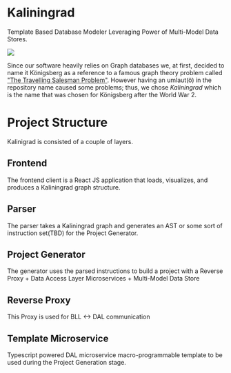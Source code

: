 # Kaliningrad

Template Based Database Modeler Leveraging Power of Multi-Model Data Stores.

![](https://github.com/SquashConsulting/kaliningrad/blob/master/kaliningrad.gif)

Since our software heavily relies on Graph databases we, at first, decided to name it Königsberg as a reference to a famous graph theory problem called ["The Travelling Salesman Problem"](https://en.wikipedia.org/wiki/Travelling_salesman_problem). However having an umlaut(ö) in the repository name caused some problems; thus, we chose _Kaliningrad_ which is the name that was chosen for Königsberg after the World War 2.

# Project Structure

Kalinigrad is consisted of a couple of layers.

## Frontend

The frontend client is a React JS application that loads, visualizes, and produces a Kaliningrad graph structure.

## Parser

The parser takes a Kaliningrad graph and generates an AST or some sort of instruction set(TBD) for the Project Generator.

## Project Generator

The generator uses the parsed instructions to build a project with a Reverse Proxy + Data Access Layer Microservices + Multi-Model Data Store

## Reverse Proxy

This Proxy is used for BLL <-> DAL communication

## Template Microservice

Typescript powered DAL microservice macro-programmable template to be used during the Project Generation stage.
